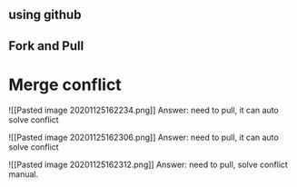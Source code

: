 ## using github

## Fork and Pull


# Merge conflict
![[Pasted image 20201125162234.png]]
Answer:  need to pull, it can auto solve conflict

![[Pasted image 20201125162306.png]]
Answer:  need to pull, it can auto solve conflict

![[Pasted image 20201125162312.png]]
Answer:  need to pull, solve conflict manual.